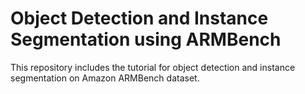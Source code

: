 # Object Detection and Instance Segmentation using ARMBench 
This repository includes the tutorial for object detection and instance segmentation on Amazon ARMBench dataset. 
